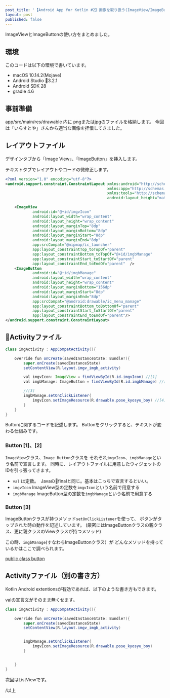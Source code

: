 ```yaml
---
post_title: '【Android App for Kotlin #2】画像を取り扱う(ImageView/ImageButton)'
layout: post
published: false
---
```

ImageViewとImageButtonの使い方をまとめました。

<!--more-->

## 環境

このコードは以下の環境で書いています。

- macOS 10.14.2(Mojave)
- Android Studio 3.2.1
- Android SDK 28
- gradle 4.6

## 事前準備

app/src/main/res/drawable 内に pngまたはjpgのファイルを格納します。
今回は「いらすとや」さんから適当な画像を拝借してきました。


## レイアウトファイル

デザインタブから「Image View」、「ImageButton」を挿入します。

テキストタブでレイアウトやコードの微修正します。

```xml
<?xml version="1.0" encoding="utf-8"?>
<android.support.constraint.ConstraintLayout xmlns:android="http://schemas.android.com/apk/res/android"
                                             xmlns:app="http://schemas.android.com/apk/res-auto"
                                             xmlns:tools="http://schemas.android.com/tools" android:layout_width="match_parent"
                                             android:layout_height="match_parent">

    <ImageView
            android:id="@+id/imgvIcon"
            android:layout_width="wrap_content"
            android:layout_height="wrap_content"
            android:layout_marginTop="8dp"
            android:layout_marginBottom="8dp"
            android:layout_marginStart="8dp"
            android:layout_marginEnd="8dp"
            app:srcCompat="@mipmap/ic_launcher"
            app:layout_constraintTop_toTopOf="parent"
            app:layout_constraintBottom_toTopOf="@+id/imgbManage"
            app:layout_constraintStart_toStartOf="parent"
            app:layout_constraintEnd_toEndOf="parent"  />
    <ImageButton
            android:id="@+id/imgbManage"
            android:layout_width="wrap_content"
            android:layout_height="wrap_content"
            android:layout_marginBottom="156dp"
            android:layout_marginStart="8dp"
            android:layout_marginEnd="8dp"
            app:srcCompat="@android:drawable/ic_menu_manage"
            app:layout_constraintBottom_toBottomOf="parent"
            app:layout_constraintStart_toStartOf="parent"
            app:layout_constraintEnd_toEndOf="parent"/>
</android.support.constraint.ConstraintLayout>
```

## Activityファイル

```java
class imgActivity : AppCompatActivity(){

    override fun onCreate(savedInstanceState: Bundle?){
        super.onCreate(savedInstanceState)
        setContentView(R.layout.imgv_imgb_activity)

        val imgvIcon: ImageView = findViewById(R.id.imgvIcon) //[1]
        val imgbManage: ImageButton = findViewById(R.id.imgbManage) //[2]

        //[3]
        imgbManage.setOnClickListener{
            imgvIcon.setImageResource(R.drawable.pose_kyosyu_boy) //[4]
        }
    }
}
```

Buttonに関するコードを記述します。
Buttonをクリックすると、テキストが変わる仕組みです。

### Button [1]、[2]

`ImageView`クラス、`Image Button`クラスを それぞれ`imgvIcon`、`imgbManage`という名前で宣言します。
同時に、レイアウトファイルに用意したウィジェットのIDを引っ張ってきます。

- `val` は定数。　Javaのfinalと同じ。基本はこっちで宣言するといい。
- `imgvIcon` ImageView型の定数を`imgvIcon`という名前で用意する
- `imgbManage` ImageButton型の定数を`imgbManage`という名前で用意する

### Button [3]

ImageButtonクラスが持つメソッド`setOnClickListener`を使って、
ボタンがタップされた時の動作を記述しています。
(厳密にはImageButtonクラスの親クラス、更に親クラスのViewクラスが持つメソッド)

この時、`imgbManage`(すなわちImageButtonクラス）が
どんなメソッドを持っているかはここで調べられます。

[public class button](https://developer.android.com/reference/android/widget/Button)

## Activityファイル（別の書き方）

Kotlin Android extentionsが有効であれば、以下のような書き方もできます。

valの宣言文がそのまま無くせます。

```java
class imgActivity : AppCompatActivity(){

    override fun onCreate(savedInstanceState: Bundle?){
        super.onCreate(savedInstanceState)
        setContentView(R.layout.imgv_imgb_activity)


        imgbManage.setOnClickListener{
            imgvIcon.setImageResource(R.drawable.pose_kyosyu_boy)
        }


    }
}

```


次回はListViewです。

/以上